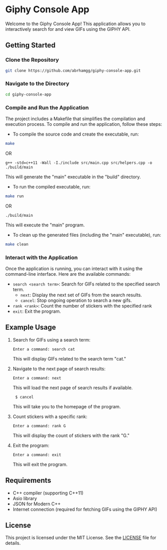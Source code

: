 
# Giphy Console App

Welcome to the Giphy Console App! This application allows you to interactively search for and view GIFs using the GIPHY API.

## Getting Started

### Clone the Repository

```bash
git clone https://github.com/abrhamgg/giphy-console-app.git
```

### Navigate to the Directory

```bash
cd giphy-console-app
```

### Compile and Run the Application

The project includes a Makefile that simplifies the compilation and execution process. To compile and run the application, follow these steps:

- To compile the source code and create the executable, run:

```bash
make
```
OR
```
g++ -std=c++11 -Wall -I./include src/main.cpp src/helpers.cpp -o ./build/main

```

This will generate the "main" executable in the "build" directory.

- To run the compiled executable, run:

```bash
make run
```
OR
```
./build/main
```

This will execute the "main" program.

- To clean up the generated files (including the "main" executable), run:

```bash
make clean
```

### Interact with the Application

Once the application is running, you can interact with it using the command-line interface. Here are the available commands:

- `search <search term>`: Search for GIFs related to the specified search term.
    -   `next`: Display the next set of GIFs from the search results.
    - `cancel`: Stop ongoing operation to search a new gifs.
- `rank <rank>`: Count the number of stickers with the specified rank
- `exit`: Exit the program.

## Example Usage

1. Search for GIFs using a search term:

   ```
   Enter a command: search cat
   ```

   This will display GIFs related to the search term "cat."

2. Navigate to the next page of search results:

   ```
   Enter a command: next
   ```

   This will load the next page of search results if available.
   ```
    $ cancel
   ```
   This will take you to the homepage of the program.

3. Count stickers with a specific rank:

   ```
   Enter a command: rank G
   ```

   This will display the count of stickers with the rank "G."

4. Exit the program:

   ```
   Enter a command: exit
   ```

   This will exit the program.



## Requirements

- C++ compiler (supporting C++11)
- Asio library
- JSON for Modern C++
- Internet connection (required for fetching GIFs using the GIPHY API)

## License

This project is licensed under the MIT License. See the [LICENSE](LICENSE) file for details.
```
